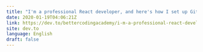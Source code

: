```yaml
---
title: "I'm a professional React developer, and here's how I set up GitHub when deploying a React app to AWS S3."
date: 2020-01-19T04:06:21Z
link: https://dev.to/bettercodingacademy/i-m-a-professional-react-developer-and-here-s-how-i-set-up-github-when-deploying-a-react-app-to-aws-s3-1o48?utm_medium=RSS&utm_source=news.12bit.vn
site: dev.to
language: English
draft: false
---
```

